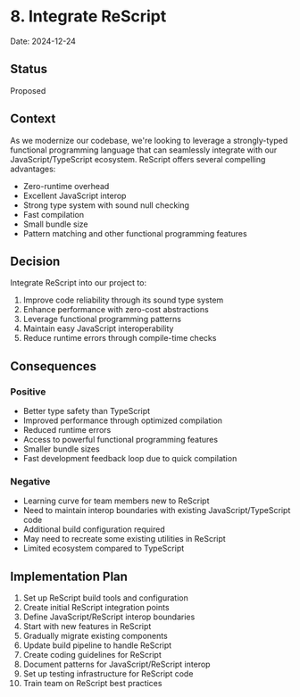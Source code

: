 # 8. Integrate ReScript

Date: 2024-12-24

## Status
Proposed

## Context
As we modernize our codebase, we're looking to leverage a strongly-typed functional programming language that can seamlessly integrate with our JavaScript/TypeScript ecosystem. ReScript offers several compelling advantages:
- Zero-runtime overhead
- Excellent JavaScript interop
- Strong type system with sound null checking
- Fast compilation
- Small bundle size
- Pattern matching and other functional programming features

## Decision
Integrate ReScript into our project to:
1. Improve code reliability through its sound type system
2. Enhance performance with zero-cost abstractions
3. Leverage functional programming patterns
4. Maintain easy JavaScript interoperability
5. Reduce runtime errors through compile-time checks

## Consequences
### Positive
- Better type safety than TypeScript
- Improved performance through optimized compilation
- Reduced runtime errors
- Access to powerful functional programming features
- Smaller bundle sizes
- Fast development feedback loop due to quick compilation

### Negative
- Learning curve for team members new to ReScript
- Need to maintain interop boundaries with existing JavaScript/TypeScript code
- Additional build configuration required
- May need to recreate some existing utilities in ReScript
- Limited ecosystem compared to TypeScript

## Implementation Plan
1. Set up ReScript build tools and configuration
2. Create initial ReScript integration points
3. Define JavaScript/ReScript interop boundaries
4. Start with new features in ReScript
5. Gradually migrate existing components
6. Update build pipeline to handle ReScript
7. Create coding guidelines for ReScript
8. Document patterns for JavaScript/ReScript interop
9. Set up testing infrastructure for ReScript code
10. Train team on ReScript best practices
